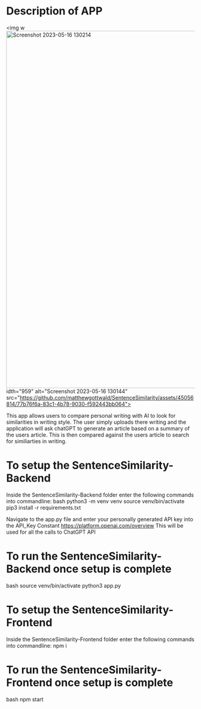 # Description of APP
<img w<img width="952" alt="Screenshot 2023-05-16 130214" src="https://github.com/matthewgottwald/SentenceSimilarity/assets/45056814/07b133bb-aa9b-4d12-9cae-5a44e90d51ba">
idth="959" alt="Screenshot 2023-05-16 130144" src="https://github.com/matthewgottwald/SentenceSimilarity/assets/45056814/77b76f6a-83c1-4b78-9030-f592443bb064">

This app allows users to compare personal writing with AI to look for similarities in writing style. The user simply uploads there writing and the application will ask
chatGPT to generate an article based on a summary of the users article. This is then compared against the users article to search for similiarties in writing.

# To setup the SentenceSimilarity-Backend

Inside the SentenceSimilarity-Backend folder enter the following commands into commandline:
bash
python3 -m venv venv
source venv/bin/activate
pip3 install -r requirements.txt

Navigate to the app.py file and enter your personally generated API key into the API_Key Constant https://platform.openai.com/overview
This will be used for all the calls to ChatGPT API

# To run the SentenceSimilarity-Backend once setup is complete

bash
source venv/bin/activate
python3 app.py

# To setup the SentenceSimilarity-Frontend

Inside the SentenceSimilarity-Frontend folder enter the following commands into commandline:
npm i

# To run the SentenceSimilarity-Frontend once setup is complete

bash
npm start
